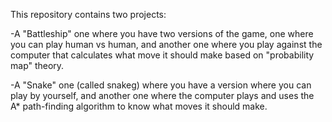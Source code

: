This repository contains two projects:

-A "Battleship" one where you have two versions of the game, one where you can play human vs human, and another one where you play against the computer that calculates what move it should make based
on "probability map" theory.

-A "Snake" one (called snakeg) where you have a version where you can play by yourself, and another one where the computer plays and uses the A* path-finding algorithm to know what moves it should make.
